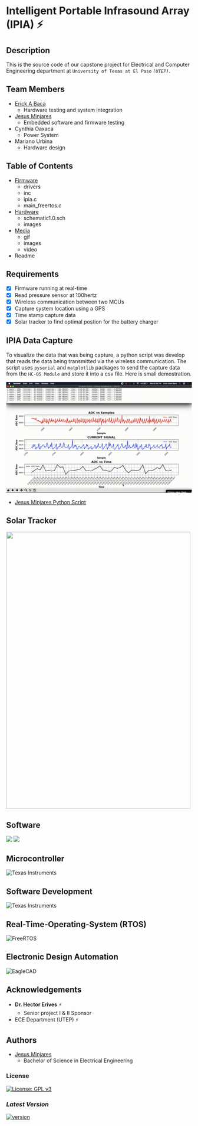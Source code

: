 # **Intelligent Portable Infrasound Array (IPIA)** :zap:

## **Description**
This is the source code of our capstone project for Electrical and Computer Engineering department at `University of Texas at El Paso` *`(UTEP)`*. 

## **Team Members**
- [Erick A Baca](https://github.com/eabaca2419)
  - Hardware testing and system integration
- [Jesus Minjares](https://github.com/jminjares4)
  - Embedded software and firmware testing
- Cynthia Oaxaca
  - Power System
- Mariano Urbina
  - Hardware design  

## **Table of Contents**
* [Firmware](https://github.com/jminjares4/IPIA_FREERTOS/tree/main/Firmware)
  * drivers
  * inc
  * ipia.c
  * main_freertos.c
* [Hardware](https://github.com/jminjares4/IPIA_FREERTOS/tree/main/Hardware)
  * schematic1.0.sch
  * images
* [Media](https://github.com/jminjares4/IPIA_FREERTOS/tree/main/media)
  * gif
  * images
  * video
* Readme

## **Requirements**
- [x] Firmware running at real-time 
- [x] Read pressure sensor at 100hertz
- [x] Wireless communication between two MCUs 
- [x] Capture system location using a GPS
- [x] Time stamp capture data
- [x] Solar tracker to find optimal postion for the battery charger 

## **IPIA Data Capture**
To visualize the data that was being capture, a python script was develop that reads the data being transmitted via the wireless communication. 
The script uses `pyserial` and `matplotlib` packages to send the capture data from the `HC-05 Module` and store it into a csv file. Here is small demostration.

<img src="media/gif/ipia_reading.gif">

* [Jesus Minjares Python Script](https://github.com/jminjares4/Plotting-Sensor-Data)
## **Solar Tracker**
<img src="media/gif/solarTracker.gif" height="750" width="500">

## **Software**
![](https://img.shields.io/badge/Code-C-informational?style=flat&logo=C&color=003B57)
![](https://img.shields.io/badge/Code-Python-informational?style=flat&logo=Python&color=764ABC)

## **Microcontroller**
![Texas Instruments](https://img.shields.io/static/v1?label=&message=MSP432&color=696969&logoWidth=30&logo=data:image/png;base64,iVBORw0KGgoAAAANSUhEUgAAAGwAAAAoCAYAAAAbrx%2B3AAAKYklEQVR42u1aA5B0ORDOzpvV%2FDNr2zv4bfNs27Zt27Zt27Zt2%2Fbd99V2159Lvdm9mdNs1euqrnlJOnlJf0mnu9%2BYgAIK6P%2BkyuLixqVqyjdyuWNIwTATUO7RmLLorNvHpn53eanqyk3N4KQAsDpjqhuKi5tNQLkPWMyYqmtHJT6%2FZUzyx2QkMsoElJuAnZDovH9Caem8tcbUALDPCFgqEhnXXFjYWRWJNKBrMTjPBJQbgJE3aK7dtypi6ieXRmePi8UmNxUWdmnbHWNTv142svedGeWxRU1uUAAYwdijq%2FlcPm%2FeUn%2F4zLLYEq7MkjXlG5j%2FlwLA9upquWTj5rpDY%2FD6LxjR8zLrFqgqX3FUNDqD9VeOjH%2BkskvXlG9o%2Fj8KALsNpo53lDocLLOed5d0KbppTPI7ld%2BgsW4vE9A%2FT3EEwhcM73nF5ctG9L5rA3bOsO7njNCkkpL5WXf1qPhHKIZYN7YsOtOWv3h4zxtRuP3Gn4rAZQMz90ZALuWfN6z7BVF0Wsbp%2BeHSEb3vTy%2BLLbZWY82urDu0p%2B36UbHiSayHx%2FiF22evzuYLfV%2BY711UUBD%2B7S%2FwNxAvcboH1BUtSF0xIv7%2BQKCROwoLew7qab2az%2Bs31e25RkP1Dulk9%2B1svtTndWXhsHdlKBTawvO8NcCrA8BbAc7v4M%2B1Du0b4vdUzzOrBAj5EF1znJR3%2BgPr%2BtGJL3hArhRwp5bHFjlEwBN2nJTmi%2FzMoRunhcOhfQgYgHvFqh4ip6uJvw5rrOfW50vfAqfes19njZGWZIyo9CXnHtHj6w%2BwUxKdD9cXFbXi%2BTc6HdVDTN3VI%2BMfppPfqrXhaDMw%2BQKGk7U46r4D%2F%2Boy5F6FSCFO4S4o%2FyT176NO02RtKH8B%2FhZj74lyufWuvfvGCD0loDtzMXMw%2Fr2Q%2BQH8C%2Fjr%2FPzwC8yHmxykostHznU2bh2b%2FOWSEb1vESCWj4i33co1NWLy2PYV7MC01LbtDcc4YP12WrLzEToi2QJGolJZD2B2oK8DngyFzgtTeTJ%2Fpe8BYk5%2FQDFlgf0rfpdwTw2BFYB%2FxxiznfZR3AD5Ye82PA8FV4Mn4H2ng9c1uUjzVZQucxuAgvn7amQsNoV1K9VXbUkgLkTs5bcrj%2Bxtv0XBOry37QamqlyZLAF7gvV4nOrTLaJi6HeH9H%2BAjq%2FchSc68gRy%2BXA4%2FDbb%2BgDzLrPbsTF27KsPHenzvpZcdkKSbUVFbVZV3inJrgcJyBr1tTvRHIE9OiBrN9bucuuY1E83jU5%2Bt2h15RoK6D8JGBS9GIp1wuNwMtyTWw%2B59%2BSkfQET9iLvQOMQgQUou3EMkf0Zz61zAfVWZr3M5WGaXFSPHpS50VllZYvrKboZATIA%2BkbLAOznqRUlC6jsPw2YwwRwZZ9hZqipg6K39mlPidlsIAAY%2Bxk5TfvbJhOn7mr3fZB9jLkEM8gohOD5WT%2FnYtOWhoMo8G8BRjcfxeFkgLUIeCHjEEDayFLyZ64J87zQ0bwT0XdZMs0hZQsLwx87HmMeTzDl6WxIPChygyuQ5%2F22vA9gv7UUFXW4sv%2F2HebQaMh9D2BPgZKflbFut9zxqHiNn6L9Y2U9kei3pshVOOPmycn9RpyUWWaQUR6yG9e6OUY6AP8yYNN8uk3RQBz9Xobs0zKPBPp8pd6lnL4N4Gy8o3GaEgN4MXmPcG0oX0xP1D28HF%2FmkTKDjBjQlB4bb7%2FDBg1BT9xkT7zsT%2BpTXPhDFi1FvS5A3gs%2BT%2Fh88D18pvMDJV8iyhxvmcetxTT%2BCPO3INzIN2jifN67EuXk9MyPfpvz1NGtxyY6kDGb5YGeZXKEGnhHgNcg04P6K4diydqKdQ%2FtbbuR%2BURx%2F7OlEVDmKRLrgM0i4oKvKHW%2BDAXPB4XuoWWaLp0bFL%2B7JXsafyF7kGsJILfpXLnQMagahrqd%2BAyAbgPfDT4Xc1mO4iZXCBM8WXba15KOCSiHiTttVwImdn4QUgBYBczEqmQfD61T2xzzOR7jbMfcXZ%2BJNQtLfULkfVlSTtN82lYR971KxillYKvtmpoSClOe9WK%2BelROTKUvMYUlfZah08FMSD%2FzHA0u4hzsPvbVorKS8hozwLqHWX2T0N2W0N1e%2BF1f1h3NADBOPnS8fXFLvaaC7pLkaQxcgPKFjFfoUrON6R9xBHpRPoNj0KGg6y1j%2FoLyB5JYfZ4ZDD6zDYO%2FBUfiDoz%2FqLjd32N%2Bm6m3J%2F0%2FJ5CO8peSoHppKhbvfUgzH2kSt1M5Z7JuPMZn7KP9wO%2FLPH%2BAI3K7yCyjMnRMbDWifJhkT7rlk9G30v9n6fOTlL%2FFeDdRz%2BhzKNdJx6hPr%2BGXOCeAvkBGJpFK0onJh8SJ1p13Kr01vbjFhd5c22W3LsndzkyC7hYuUHJ41%2BprQFsx0aoeIfqsYIT4bKWQ6sCTWRYX3qV63STiAZ5mKXYfNzzB%2B%2B6zksae7nSp%2B82JyQr5%2FU4%2BDXVZepGsijXf%2FPAnXC8tjYYR1FXf2kLHqkVA%2B360RKoPx6kZSQ82G8A%2BA39pRfoJFzA9iZJI9QmgxWxYmXXGP66MBdiyVn0V6wSIOM2nAPZUJoBxDXrK3JOUHjDbJLFdSADjiRDZX2mONbmc3wdYnrARwM72SSrnafjBOI9xpZuzzBgwmjg8TucJ00mi3PRnwIzEMmAxi5jYwW6QOQBgxgJsLfmsMQZyV8iCbuaUMgVMYqhvnVNWSAWBH%2BwPMKx%2FY4yxDn7XwzyuYT8bMN5pWOtz9rXhAGYGAIw0UbMtZCQy32W2hjrPHjAQYx7eJWqOsIDLFTDZKTuJzf%2Fd4l9Qv32mgNnMU80NoaYlC8DOo0m27zIJjn%2BmY5AWMLlLuUH5K1eCC1gTmdkZDYl4h2UIGOe5Bu9Kd%2B0CXChjwJwvwD%2FpgAKYTRF6N5jUEXQw1FxwgZkAJpn4UsgebmXKy7MFjH1R%2F4ncIUdzEzDuRH1NBiZxNDjsAxipXUAVvWQGmIow4Yz2fakHO%2FuSNWCafeDJsQALpzm%2BdWqKaCoyBEzvsALWOZtjtOz%2BN33emVBFOoBxLds6DlRjZoAJ%2BQNGivOUZAqYuP8uRXTddOjSAbabD2Cb00b7HOG1eXJUiXRfeXk6C0xSETSjVE6WgBnGJKwTN3cOzZIqRtJoedYiL7C9R6abBDBSsZ4C5gelbiDAajgFYbanuIktwJrBNg3nSU4D2DkuYOKwHUWLhMdaZ7O%2FL3OYaPwQhQJv0MtTvDFP4qev%2FTw%2FIm%2Ft3o3l4vyOpopKE9P5HmMje968%2B2QXvujERm2Wc3CgZbs9AmE5POPAUxnn6UmTeO0L3iVWMBpjpl9ivCrdaIyB8FjiJH5%2F4053Ngj5O44rrJ9X5kBmQz6LZ%2BjSeP5ByAFsCOcoluIO55vaMLFYP3OukHtc3vs53rOJSUPt%2FASvjPJYcJlVHpXONGgGQmKkFG2uZDhGEyDXTDrvGWm1jXXaIk5YMEKi%2FxapK5Ls%2Bma0BHSKaELtDaBjKYiO%2BfbQtqjKyF2Rx3dInR8vypNq9ZlvAL0odThri%2Fv8V6Qb480jie8JfI%2F5DymggAL6A7%2FPpMSyS0OKAAAAAElFTkSuQmCC)

## **Software Development**
![Texas Instruments](https://img.shields.io/static/v1?label=Software&message=Code%20Composer%20Studio&color=red&logoWidth=30&logo=data:image/png;base64,iVBORw0KGgoAAAANSUhEUgAAAGwAAAAoCAYAAAAbrx%2B3AAAKYklEQVR42u1aA5B0ORDOzpvV%2FDNr2zv4bfNs27Zt27Zt27Zt2%2Fbd99V2159Lvdm9mdNs1euqrnlJOnlJf0mnu9%2BYgAIK6P%2BkyuLixqVqyjdyuWNIwTATUO7RmLLorNvHpn53eanqyk3N4KQAsDpjqhuKi5tNQLkPWMyYqmtHJT6%2FZUzyx2QkMsoElJuAnZDovH9Caem8tcbUALDPCFgqEhnXXFjYWRWJNKBrMTjPBJQbgJE3aK7dtypi6ieXRmePi8UmNxUWdmnbHWNTv142svedGeWxRU1uUAAYwdijq%2FlcPm%2FeUn%2F4zLLYEq7MkjXlG5j%2FlwLA9upquWTj5rpDY%2FD6LxjR8zLrFqgqX3FUNDqD9VeOjH%2BkskvXlG9o%2Fj8KALsNpo53lDocLLOed5d0KbppTPI7ld%2BgsW4vE9A%2FT3EEwhcM73nF5ctG9L5rA3bOsO7njNCkkpL5WXf1qPhHKIZYN7YsOtOWv3h4zxtRuP3Gn4rAZQMz90ZALuWfN6z7BVF0Wsbp%2BeHSEb3vTy%2BLLbZWY82urDu0p%2B36UbHiSayHx%2FiF22evzuYLfV%2BY711UUBD%2B7S%2FwNxAvcboH1BUtSF0xIv7%2BQKCROwoLew7qab2az%2Bs31e25RkP1Dulk9%2B1svtTndWXhsHdlKBTawvO8NcCrA8BbAc7v4M%2B1Du0b4vdUzzOrBAj5EF1znJR3%2BgPr%2BtGJL3hArhRwp5bHFjlEwBN2nJTmi%2FzMoRunhcOhfQgYgHvFqh4ip6uJvw5rrOfW50vfAqfes19njZGWZIyo9CXnHtHj6w%2BwUxKdD9cXFbXi%2BTc6HdVDTN3VI%2BMfppPfqrXhaDMw%2BQKGk7U46r4D%2F%2Boy5F6FSCFO4S4o%2FyT176NO02RtKH8B%2FhZj74lyufWuvfvGCD0loDtzMXMw%2Fr2Q%2BQH8C%2Fjr%2FPzwC8yHmxykostHznU2bh2b%2FOWSEb1vESCWj4i33co1NWLy2PYV7MC01LbtDcc4YP12WrLzEToi2QJGolJZD2B2oK8DngyFzgtTeTJ%2Fpe8BYk5%2FQDFlgf0rfpdwTw2BFYB%2FxxiznfZR3AD5Ye82PA8FV4Mn4H2ng9c1uUjzVZQucxuAgvn7amQsNoV1K9VXbUkgLkTs5bcrj%2Bxtv0XBOry37QamqlyZLAF7gvV4nOrTLaJi6HeH9H%2BAjq%2FchSc68gRy%2BXA4%2FDbb%2BgDzLrPbsTF27KsPHenzvpZcdkKSbUVFbVZV3inJrgcJyBr1tTvRHIE9OiBrN9bucuuY1E83jU5%2Bt2h15RoK6D8JGBS9GIp1wuNwMtyTWw%2B59%2BSkfQET9iLvQOMQgQUou3EMkf0Zz61zAfVWZr3M5WGaXFSPHpS50VllZYvrKboZATIA%2BkbLAOznqRUlC6jsPw2YwwRwZZ9hZqipg6K39mlPidlsIAAY%2Bxk5TfvbJhOn7mr3fZB9jLkEM8gohOD5WT%2FnYtOWhoMo8G8BRjcfxeFkgLUIeCHjEEDayFLyZ64J87zQ0bwT0XdZMs0hZQsLwx87HmMeTzDl6WxIPChygyuQ5%2F22vA9gv7UUFXW4sv%2F2HebQaMh9D2BPgZKflbFut9zxqHiNn6L9Y2U9kei3pshVOOPmycn9RpyUWWaQUR6yG9e6OUY6AP8yYNN8uk3RQBz9Xobs0zKPBPp8pd6lnL4N4Gy8o3GaEgN4MXmPcG0oX0xP1D28HF%2FmkTKDjBjQlB4bb7%2FDBg1BT9xkT7zsT%2BpTXPhDFi1FvS5A3gs%2BT%2Fh88D18pvMDJV8iyhxvmcetxTT%2BCPO3INzIN2jifN67EuXk9MyPfpvz1NGtxyY6kDGb5YGeZXKEGnhHgNcg04P6K4diydqKdQ%2FtbbuR%2BURx%2F7OlEVDmKRLrgM0i4oKvKHW%2BDAXPB4XuoWWaLp0bFL%2B7JXsafyF7kGsJILfpXLnQMagahrqd%2BAyAbgPfDT4Xc1mO4iZXCBM8WXba15KOCSiHiTttVwImdn4QUgBYBczEqmQfD61T2xzzOR7jbMfcXZ%2BJNQtLfULkfVlSTtN82lYR971KxillYKvtmpoSClOe9WK%2BelROTKUvMYUlfZah08FMSD%2FzHA0u4hzsPvbVorKS8hozwLqHWX2T0N2W0N1e%2BF1f1h3NADBOPnS8fXFLvaaC7pLkaQxcgPKFjFfoUrON6R9xBHpRPoNj0KGg6y1j%2FoLyB5JYfZ4ZDD6zDYO%2FBUfiDoz%2FqLjd32N%2Bm6m3J%2F0%2FJ5CO8peSoHppKhbvfUgzH2kSt1M5Z7JuPMZn7KP9wO%2FLPH%2BAI3K7yCyjMnRMbDWifJhkT7rlk9G30v9n6fOTlL%2FFeDdRz%2BhzKNdJx6hPr%2BGXOCeAvkBGJpFK0onJh8SJ1p13Kr01vbjFhd5c22W3LsndzkyC7hYuUHJ41%2BprQFsx0aoeIfqsYIT4bKWQ6sCTWRYX3qV63STiAZ5mKXYfNzzB%2B%2B6zksae7nSp%2B82JyQr5%2FU4%2BDXVZepGsijXf%2FPAnXC8tjYYR1FXf2kLHqkVA%2B360RKoPx6kZSQ82G8A%2BA39pRfoJFzA9iZJI9QmgxWxYmXXGP66MBdiyVn0V6wSIOM2nAPZUJoBxDXrK3JOUHjDbJLFdSADjiRDZX2mONbmc3wdYnrARwM72SSrnafjBOI9xpZuzzBgwmjg8TucJ00mi3PRnwIzEMmAxi5jYwW6QOQBgxgJsLfmsMQZyV8iCbuaUMgVMYqhvnVNWSAWBH%2BwPMKx%2FY4yxDn7XwzyuYT8bMN5pWOtz9rXhAGYGAIw0UbMtZCQy32W2hjrPHjAQYx7eJWqOsIDLFTDZKTuJzf%2Fd4l9Qv32mgNnMU80NoaYlC8DOo0m27zIJjn%2BmY5AWMLlLuUH5K1eCC1gTmdkZDYl4h2UIGOe5Bu9Kd%2B0CXChjwJwvwD%2FpgAKYTRF6N5jUEXQw1FxwgZkAJpn4UsgebmXKy7MFjH1R%2F4ncIUdzEzDuRH1NBiZxNDjsAxipXUAVvWQGmIow4Yz2fakHO%2FuSNWCafeDJsQALpzm%2BdWqKaCoyBEzvsALWOZtjtOz%2BN33emVBFOoBxLds6DlRjZoAJ%2BQNGivOUZAqYuP8uRXTddOjSAbabD2Cb00b7HOG1eXJUiXRfeXk6C0xSETSjVE6WgBnGJKwTN3cOzZIqRtJoedYiL7C9R6abBDBSsZ4C5gelbiDAajgFYbanuIktwJrBNg3nSU4D2DkuYOKwHUWLhMdaZ7O%2FL3OYaPwQhQJv0MtTvDFP4qev%2FTw%2FIm%2Ft3o3l4vyOpopKE9P5HmMje968%2B2QXvujERm2Wc3CgZbs9AmE5POPAUxnn6UmTeO0L3iVWMBpjpl9ivCrdaIyB8FjiJH5%2F4053Ngj5O44rrJ9X5kBmQz6LZ%2BjSeP5ByAFsCOcoluIO55vaMLFYP3OukHtc3vs53rOJSUPt%2FASvjPJYcJlVHpXONGgGQmKkFG2uZDhGEyDXTDrvGWm1jXXaIk5YMEKi%2FxapK5Ls%2Bma0BHSKaELtDaBjKYiO%2BfbQtqjKyF2Rx3dInR8vypNq9ZlvAL0odThri%2Fv8V6Qb480jie8JfI%2F5DymggAL6A7%2FPpMSyS0OKAAAAAElFTkSuQmCC)

## **Real-Time-Operating-System (RTOS)**
![FreeRTOS](https://img.shields.io/static/v1?label=OS&message=FreeRTOS&color=green&logo=data:image/png;base64,iVBORw0KGgoAAAANSUhEUgAAAGMAAAAmCAIAAABfzLIdAAAKgklEQVR42u2aBVRcOxPHee7u7u7%2BWqzu7u7u7u4GNZy6UeVRd1rcXWpI3Ys7VH4f817ellvuYdnPy5ycPXeTySb5Z%2FKfyew1u3235BflXUo%2FnXQ99j4ucVcyzhUW5ZdA5m%2Bk0nKubw5fPH5nyyHbaleUSbvbbo92ycpPL4kUQNJWQruizNjX5WJ68t9IXc%2B6NHFXGxpGejT0iHJOvh6XnnsjOz%2Fj%2FixpOdcSrkVzvIa71wOT6fu6ZOal%2FonU6qBZVI3yaIxlKWOrkLhLQcP%2FqA8y7pEOfDXLyEsZ8UcDvh887qaUCgsLHdbbpKSk8Hzz5s209DSpz8jMsF05jc%2F7BCz3KEeQGbezRX5hrhnI8WWoe92U7CtKIz09vc1M85iYaJ4DgwPaTagu9YmJCe3nmfP5X7KSW7du3fxLeP6n9z2XekoI62zKCbOA5L0CW0FR3j2R8vI90mGWtRYpLG7YsGEd75a%2BffuOGzdu06ZNV69eZQYlBp41a1anTp06llnWr1%2BPdWsXcOLEiWnTptWoUeP9999%2FuVg%2B%2FvjjBg0a2NjYnDt3TsYtTWg9dOhQt27dvv7661dfffXNN9%2F85ZdfhgwZ4uvrqx0L2hrmXhd84i8Hm%2Fkm7uRpwq7WBUX5JZCKio7id496e4KUYH8q4aRCavny5Waly9NPPz1w4EDwUtvFPJ5%2F%2FnkzY6Ry5cpXrlwxnPrly5d79%2B796KOPltblmWeemTBhAvO%2Fp5lcv369fv36DzzwgLYjlS1atKCjoX5uQbZQFSevVKQ6LrDsY9N40NJWvW0a9nKtxgOlr22TrvbWgpS9vb2M8dRTT73xl7z00ksPP%2FywGv7333%2B%2FePGiTBqgLSwsnrtbWJhoPvjgg88%2B%2B2yJ1latWl24cEHN6tSpU9iO%2BnHG%2BvXXX7EsS0vLTz75xHDcOnXqqHGVFBQUVK1aVRQeeeSRH374oVGjRg0bNvzqq6%2F4KmCFhYUxTyOQQtvRbcEStxnaYu82LzcvFx07OzsZlfGCg4OPFUtsbOzevXu7dOny0EMPSSuWlZOTI7yQmpoaHx8fbSAHDx4UNVDmUERFRRm2njx5kr7KHD788ENRBtOhQ4d6eXmhcP78eUA5ffr0%2Fv37sRcQF522bduWMBDOsjS9%2BOKLS5Ys4ffZBmz27Nmz9G3WrBk%2F6%2B%2FvX1RUVHakyiQKqebNmzOeYkdGysjI6Nmzp7S%2B9tprZ86cASZFooZCk6jBF4DICS2hoIbr2rWrMiUOPtDk5eXdMhDGZScGDRokamzVhg0bDKmnSZMm0gSZJicnqybpm5aWFh4eDnZ8NQKp%2FPz8GY6jL1%2B5LPySmJQo9SmpKeMXD4DLDZHieMNHJXBkVHUWjh49KhulFfZTIYVJqllqKVy4CZPBLejQdlZW1k8%2F%2FSS%2FWa1aNSxRwfH9999LvZOTU3Z29j3JHjGap5Tv8%2Fb1ajPZUuv79JG6ceOGHH5k586dcIQpSOFPRY3VRkZGsnk6vn%2Fz5s2KjEJDQ2Xx1CsEZ8%2BenZsLgeiL8UhJlGAkUmgmiouBaL29vVlbuZFiqT%2F%2F%2FLOoEZdcu3ZNf3mcoxdeeEH0nZ2dOR%2BCVPv27aXyyy%2B%2FVITwn0dq4sSJ0vrNN9%2FExcWx2nIjBfuIiwT6jRs36puDcrLys9BWZmam1GPaKj4ghoqIiBBOMBWpTjZW7WdbdZxj3WGuVZ9V1XigUNPN0RraKoGUYdTDShYsWCA%2Bm8%2F58%2BeLFZQbKfyp6Dz22GOBgYHKPHUOYOfOnaVL69at4QFFvoQdij2ffPLJXr16HT9%2BHGTLjxSyadeaNR7O2uK2Y5XMVSH1zjvvNG7cmEkg1atXxwdL%2FRNPPDFy5EimwtaZgpSPj4%2FyejExMbIwfSGGkC716tUz3EVQY5ISSSgu69ChA1avnaSpUYIyfoWUVphK7dq1165dm5CQIDRhClK7d%2B9WMZfS0ZcxY8ZIl5o1a166dMnQ3IhgXFxcPvvsM1FQmzpixAiOOQpGI8XWefkfXr9jeUhEoNScOHXMYdPc7nPqljh90OfnxcJKhAj4JDrn1Ij1mYiUik6534lO2W0KYzdESh1DxoUioHaZsIIVojAunkLW73Lpu7p6u3mVucrsPLRt3tpxvV2r91hUa%2FH66bm5OYKUmg3siLNjGW5ublw4VDiDtZuOVFBQkLo2gX5ZTh%2F3cOmCv9N6GzEuAlfiewcHB9hDgdW%2Ff39uBUYgxQ91n1%2FHZfMiztoad5fOi60Guzb12L%2BJuE4UtIwugTJGBJVwRxfLsrW1Nf30JSUlCbPw6enpqcN6avJYtPzs2LFjCRp0NJke18lKlSopmueqwGaUFSkOc7s55uHhYTwDfJcl1t7%2BRwzH0IkSGIbshzR9%2BumndGdCpiBFPE2rqHFf04de0kFkMkR%2F3bp1YiP6yGKqUJV0WbFiBUMYESW0nWW%2BesNyL7%2FDO%2Fa6t59rsW7TKp4pPgFe7KoOUhIBwSlqYAnQTYk88Q%2Bixj1WbERHQEddOTm5wpX6worIKEgvwhrALStSqLaeZt7FzrKLnQWlu7M1n1LazK6UkHBKHykWPHjwYGklbmCTTUFKcmGKqshb6FAVu0KKTpTbtWtXxlgcNKFXdSs0AinkwsUL%2BDhtSUpOYuyy3JC5zUvAEhAQYEqMjuCScKyiSfwttHhP0%2BjTp4%2Bokd7aunWrIlZ8C1ma0qybgFZmyxk8fPiwEaePeQSHB6oO3Mi1M9NHijmZm5uLwoABA%2BAaU5ACaMxKefTffvsNy8IQlD4POF%2B8sEpgEijgCtQOrVq1ikoSWCQ2cFOGHdlUEoHSsW7duuQtjGP01tMrR0SEy5qbjalEptgopJgBt1NRePvtt8kHUVNupCTiJSmowOKeRG6AaGD48OHkm6ysrDAHFfeSg2f9xAHaNB6t%2BBk64haJNiEHlWtmnh4eHqzduHsfLM5gPDNe25nmpC%2BMQgqhUm42LM%2FV1RXETUEK4a47c%2BZM%2BU2tKBYfPXo08Z3iGuVkatWqpYDWCoyOKyBM1Yk8d5UPKZK5cCdEOH78eFjgnkeGTBAbiG0TNwhlaD06vPPRRx9xLrj66CMllkVWF1sgGcD%2FFw8VC%2FbFlZAjyV8sBPSgr40kJDdN6op73wcffMBlWzqCO8HU5MmTyQtDMnqZvLCzR4r%2FZ2%2BUW5htiFRHG6t%2BC5qPsO84zK5DT9eqfef%2F45kybFEnCFXokx0gbCNiKo0pQRnvw8kn6yreWrsAwAIjOEULZWmcBesxNHdvfAU8zSfpPWaCFQsH6fg4ggymhD5ZM9DB%2BuiIxwBcbUf%2BeQccysmrEWZnU07KlxNXIgydiO2qqfPXjteWuSvG3Ui5odaJ6MzMKJ1y%2FC3KPFk8nwhfjfpPVPrqdww76wky%2FOV3I%2FuyWdHNQt7o4PtSrxE8K6UKyS%2FKnXuwN8jYeg4CWzOqApP3iVmtCJiWkZtCTYVgRA4%2Bo4vfQ6gTezHgz3ddAGxDqI2ANcqjkaPPWLcw203hi%2B%2FP4hZqY%2Bc9St5qGbqtzo6YZXe9aVZ0q2hv%2FFpeDKJZSkUZu6PZ0VPumJFC6i6T8zyxZVXgTDvvkUu8ht%2BfBYPihTLvBA9et9O851kGqZA7hD1hk6I9Qm8AAAAASUVORK5CYII%3D)


## **Electronic Design Automation**
![EagleCAD](https://img.shields.io/static/v1?label=&message=EagleCAD&color=E3D8CD&logo=data:image/png;base64,iVBORw0KGgoAAAANSUhEUgAAADEAAAAxCAYAAABznEEcAAAAAXNSR0IArs4c6QAACUdJREFUaEPtWX1sVtUZ%2F52P%2B75vW6At31hMgbasAxS1DIMTkLEghk0Ss8WvmLGFZUsW56a4qRvsw5DsDzKSZXER4zY0m9PuIxFmRAvWAYM6aKG10oI2tJShFKl2bWnfe%2B95luec21q3xPaUjxDiTd68995z7rnP73l%2Bz3k%2BrsAVcIgrAAM%2BBXG5WNHbEo%2FdUTGtK8zmTxkbbJwyRsyRQkzNz5EFeQFBCgEtHTQlCBASqRQhoBjSROjopf%2B0nJV7PuiLHvnRc2%2FWXygleIHY%2BbNl1HHyBCiMEGZD6DH5qFhUgcZDDXj%2F5Cnk5qYtEKUUlIgRBBopCUjJ4PhHkIgRSEArCZ2ThyB3HHIKx%2BMHr76oKysRjwaYF4ita2ZTYR6ht7sXRISY3OPGRCDSIBhksyFKrpmHWTOLcPj1amgloISCVgSlgICFF4AQAilFCIIUVEpDp9MQOoOyh%2Fd5ycTv93rg6XuKyUQRCvIAYgBEFoyxQARi4jM3xjoPTcwDgE7j9jtWoK5qB9IpibRi6jEwQAsByf%2FWYhKZlMKM9c1ecnlNfuruq4mFGlcwDqmwGzE54xtjHBghYCBAxoEjkogZl4gQG%2BmsFxuUziunTFer0CIBJAElhf0JKVH%2B82NecnlN%2Fu1dVxHLzcotzBNIaZEICyssa9%2BQsSBYdqabA8MgJQx4zIFx82Lc%2BtXVOHvgFSgdWGuwv5Q93uIll9fkrfdMo4icENmYUDxeJ5ZIaEXS8jNkQAnVBulmBR8AxRZjEO46NgI3LlkAdarRWmND8w26srJyxE7uB%2BLeIrJ8F8KaY%2BJYgmZvJSQ0Yo3bS%2Bsjhu%2Fztd0EHPeYbkyp5BKGwRknRmQMFs5MY1vLmNXrKxtfHOlO5QXi2fuKyLAlmPMAppeVQXS8M7gvOq0OWIHBCBh2HMFOz9ZKND9kQ%2BB7zqcYNFsIKJ2a07l089vjLwqIP95XxGErEc7AmBAzJqUthVibFoTdnVjgj6zgzt09Oz7oF04ZrJSIV7FWA9LI4s4%2FdIxYwSOeyFp57mtFxNplDtutFAKlMyYg7jqbUId57%2FwCJgSpFI52it8QqX4tkTEmRhhGORAyHcWxFFIrAxOK2PRFqdyTO46GW6oOtrSN1AID87xAPL9mOhm2RKIx1u6CJZ9H51v77XbLGuUjNITlv27zWttX8KHzvV70569fbS0RJc7KPO7v78Pc6XkJMAdi0ebjXuueDwDviP3Xb0wnIxQ4EMdw26oQBmWTUm7nYR82ET73yxOXL4i%2FrS22iYWjE7l9HkDZBEAoDmaOUgs2XcaW2P7NIopFKnFit9cbQygtCKEzOWwbwEhUncq%2F66Fnap8%2FX5qM9Hkvs2%2F71iyykdbu90wfB2TBdbPQfarVphdu15Loj0T01K6C3C0HD4YjFWa087xAvPTtWezXVvvsExwbBBFuXnkLOg7tdgCSAOF8xlVIfC5sUIuRkoQsNDq6TUsW%2Br3T51JNu1vMM7%2Bvbqq%2BJCB2fKeUXNByeZC1BAgrbl%2BJEzVVNqA5IAmYxNntfR4SnChKmLAflDcBYWYMorAfSqfx9%2Frer2x8oe4vowHiZYlX7y8hzmC57ORUwabi1hJfxJnaXYnWk0BoiedQcA1SOO9mvHHwTWQCtwlwBsx5l1ICgZaobw8fXPtE7eaLDmLnd0vJWcFpO4ltqFj4WXS1NH3s%2FZxGTL1%2BCV7eVgWdl4eAKzwloLWy51yyKq7ytLSlak1rdu39T9Y9fdFBVH%2BvjOIk%2BWO%2FsLkQScyeqoAoGny%2FLpyMfUc6oLSCVDIBwJWbQkopCOWKIAYkud7WCgsf3e%2FFilFH7Ne%2FP9v6hAWQ5E7Mr%2BKxWaggbe9k5i3Hntf%2B4TQNQLL2FYOB07yQUNqdczkaBBLpIJW97uHdvMCoDi%2F0ux%2F6zCCdLJU4hQZQXMC5qcLEG2%2FDKy9VuY4HNwMk00ZBSWOtwgAcGL7PYNL48FxUf9vGmvmjkj55yAvEnnXlJMg59IA%2FZLMRZk5UMFEfGrrGQvF2KhVX2tYaQnHZGSdgnC%2BkA4H9x%2BWaB3%2F3xtbzEX7gWS8Qe9fNIc6VmE5MHf7jUnTmuAinC%2BbivbYWCN5HBbC9Ibp2S1VTw4UQcrg1vED8c91cgnABmINzDIE5i5eh40AVjnVr6CBlY8iqTQ1e6w4n5HDjXi9jS2gVD9bNvHjhxELEH55Ge5xvrcOl6MpfHPJadzghhxv3elnND8sJxEkEl6iu6B8jzoELvbNyvKUR%2B8IXNl7GIOoe4bRDgiMCJ1F9%2FVnkau7mSXTKXKQzaRgjccvj%2F%2FJSznCaHm7c62WHHy0j2xBLcqKr5i9E24G9NnzPW3YrDtfVMpvQ3iX%2FdOemmruHe%2FmFGvcC0fhYCUXc1056St09vXbrtIcAgkmT7f7Pi57LijNLf7p%2F0oUS9JPW8QPx4zKbpkYGCLP96OrjVJtLVNu0wZTZc9Hd%2FQGk9Q1OKThmcLoB8Ewb%2FIRAXxadsZBtnIL19FGvAnryx6rJPGYImWsf2FXuA94LRPNPyshEBrGQmFB%2BPQ7v3ZcAcK%2B07chVX0b70Tp7zYGNt1wWjhvFNhWxbX3Ye5KzWBvVXaufx2UUY8ranV5yeU1u3lBC0tqC0Pxu1u1G1goJo3hMEhZ%2FaTVa36m3FhngGn9kGRCen2FQioElrf0BIO31R1Cxya%2Fd4wXi7Q0zCNAgrdHY2mM7HYxEKAWKIyuQgwjcsGw5es602CzWajkZsxbh3Iq1wbkUg7GZooQig2O1zd4tHy8Qx9YXkxAB6tqzrr%2FPEAYtwUIxAta47fMjzvajYukiaJxLaMUpOE9x1LKWSf55Lf5M1ri%2FEUt%2B1eoll9fk5vUlpCnmAmbwGxMvMACE6%2B2PA0vIpBUWL70GcRgOOrqlFH%2BcHPKxShqgtqYJK564yCDaezM4%2Be7ZhOu8M7m2po3fTJuhX9BY1TYT4XlASDFuWnwT8oNu%2B33LNhWG%2BFR3RxeONJ%2FAqifbvZTrNbllfTG9drTf%2BcFQh%2BZzwTWFzWGTsDFw5gD878FFEWNYuGg%2BCsc532pqaMOzjVS8ZftbXk1lLxAvPzCXjv%2F7fadBpSEMN%2FrdYbiGIOZ40tmwHu78xFmI%2FZi%2FDhkbIMlEyNNAfc%2F4F%2FZ0Tru3urr6o%2Fr2%2FzF%2F4h0vEJ5rX7Lpn4K4ZKoe5kVXhCX%2BC1G0f24AESeRAAAAAElFTkSuQmCC)

## **Acknowledgements**
- **Dr. Hector Erives** :zap:
  - Senior project I & II Sponsor
- ECE Department (UTEP) :zap:

## **Authors**
- [Jesus Minjares](https://github.com/jminjares4)
  - Bachelor of Science in Electrical Engineering

### **License**
[![License: GPL v3](https://img.shields.io/badge/License-GPLv3-blue.svg)](https://www.gnu.org/licenses/gpl-3.0)

### *Latest Version*
[![version](https://img.shields.io/badge/release-v1.0.0--ipia--fall--2020-red)](https://github.com/jminjares4/IPIA_FREERTOS/releases)



